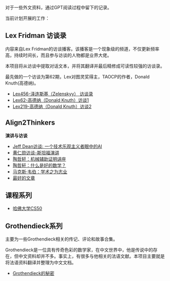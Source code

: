对于一些外文资料，通过GPT阅读过程中留下的记录。

当前计划开展的工作：

## Lex Fridman 访谈录

内容来自Lex Fridman的访谈播客。该播客是一个现象级的频道，不仅更新频率高，持续时间长，而且参与访谈的人物都是业界大佬。

本项目将从访谈中提取对话文本，并将其翻译并最后精修成可读性较强的访谈录。

最先做的一个访谈为第62期，Lex对图灵奖得主，TAOCP的作者，Donald Knuth(高德纳)。

- [Lex456-泽连斯基（Zelenskyy） 访谈录](LexFridman/Lex456-泽连斯基（Zelenskyy）%20访谈录.md)
- [Lex62-高德纳（Donald Knuth）访谈1](LexFridman/Lex62-高德纳（Donald%20Knuth）访谈1.md)
- [Lex219-高德纳（Donald Knuth）访谈2](LexFridman/Lex219-高德纳（Donald%20Knuth）访谈2.md)


## Align2Thinkers

**演讲与访谈**
- [Jeff Dean访谈: 一个技术乐观主义者眼中的AI](Align2Thinkers/JeffDean/一个技术乐观主义者眼中的AI%20-%20Jeff%20Dean访谈.md)
- [黄仁勋访谈-斯坦福演讲](Companies/Jensen_Huang_Stanford.md)
- [陶哲轩：机械辅助证明讲座](Align2Thinkers/TerenceTao/Terence_Tao_MAP.md)
- [陶哲轩：什么是好的数学？](Align2Thinkers/TerenceTao/Terence_Tao_Good_Math.md)
- [马克斯·韦伯：学术之为志业](Align2Thinkers/MaxWebber/学术之为志业.md)
- [最好的文章](Align2Thinkers/PaulGraham/最好的文章.md)


## 课程系列

- [哈佛大学CS50](./CS50/readme.md)

## Grothendieck系列

主要为一些Grothendieck相关的传记、评论和故事合集。

Grothendieck是一位具有传奇色彩的数学家，在中文世界中，他是传说中的存在，但中文资料却并不多。事实上，有很多与他相关的法语文献。本项目主要就是将法语资料翻译并整理为中文文档。

- [Grothendieck的秘密](Align2Thinkers/Grothendieck/Grothendieck的秘密.md)


